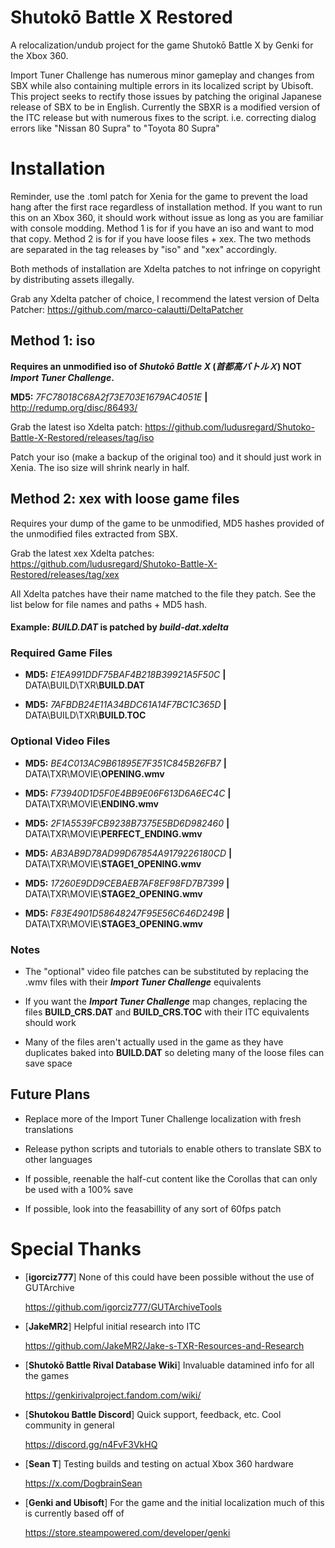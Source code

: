 # Shutokō Battle X Restored
A relocalization/undub project for the game Shutokō Battle X by Genki for the Xbox 360.

Import Tuner Challenge has numerous minor gameplay and changes from SBX while also containing  multiple errors in its localized
script by Ubisoft. This project seeks to rectify those issues by patching the original Japanese release of SBX to be in English.
Currently the SBXR is a modified version of the ITC release but with numerous fixes to the script.
i.e. correcting dialog errors like "Nissan 80 Supra" to "Toyota 80 Supra"

# Installation
Reminder, use the .toml patch for Xenia for the game to prevent the load hang after the first race regardless of installation method.
If you want to run this on an Xbox 360, it should work without issue as long as you are familiar with console modding.
Method 1 is for if you have an iso and want to mod that copy. Method 2 is for if you have loose files + xex.
The two methods are separated in the tag releases by "iso" and "xex" accordingly.

Both methods of installation are Xdelta patches to not infringe on copyright by distributing assets illegally.

Grab any Xdelta patcher of choice, I recommend the latest version of Delta Patcher: https://github.com/marco-calautti/DeltaPatcher

## Method 1: iso
**Requires an unmodified iso of *Shutokō Battle X* (*首都高バトルＸ*) NOT *Import Tuner Challenge*.**

**MD5:** *7FC78018C68A2f73E703E1679AC4051E* **|** http://redump.org/disc/86493/

Grab the latest iso Xdelta patch: https://github.com/ludusregard/Shutoko-Battle-X-Restored/releases/tag/iso

Patch your iso (make a backup of the original too) and it should just work in Xenia. The iso size will shrink nearly in half.

## Method 2: xex with loose game files
Requires your dump of the game to be unmodified, MD5 hashes provided of the unmodified files extracted from SBX.

Grab the latest xex Xdelta patches: https://github.com/ludusregard/Shutoko-Battle-X-Restored/releases/tag/xex

All Xdelta patches have their name matched to the file they patch. See the list below for file names and paths + MD5 hash.

#### Example: ***BUILD.DAT*** is patched by ***build-dat.xdelta***

### Required Game Files
- **MD5:** *E1EA991DDF75BAF4B218B39921A5F50C* **|** DATA\BUILD\TXR\\**BUILD.DAT**

- **MD5:** *7AFBDB24E11A34BDC61A14F7BC1C365D* **|** DATA\BUILD\TXR\\**BUILD.TOC**

### Optional Video Files
- **MD5:** *BE4C013AC9B61895E7F351C845B26FB7* **|** DATA\TXR\MOVIE\\**OPENING.wmv**

- **MD5:** *F73940D1D5F0E4BB9E06F613D6A6EC4C* **|** DATA\TXR\MOVIE\\**ENDING.wmv**

- **MD5:** *2F1A5539FCB9238B7375E5BD6D982460* **|** DATA\TXR\MOVIE\\**PERFECT_ENDING.wmv**

- **MD5:** *AB3AB9D78AD99D67854A9179226180CD* **|** DATA\TXR\MOVIE\\**STAGE1_OPENING.wmv**

- **MD5:** *17260E9DD9CEBAEB7AF8EF98FD7B7399* **|** DATA\TXR\MOVIE\\**STAGE2_OPENING.wmv**

- **MD5:** *F83E4901D58648247F95E56C646D249B* **|** DATA\TXR\MOVIE\\**STAGE3_OPENING.wmv**

### Notes
- The "optional" video file patches can be substituted by replacing the .wmv files with their ***Import Tuner Challenge*** equivalents

- If you want the ***Import Tuner Challenge*** map changes, replacing the files **BUILD_CRS.DAT** and **BUILD_CRS.TOC** with their ITC equivalents should work

- Many of the files aren't actually used in the game as they have duplicates baked into **BUILD.DAT** so deleting many of the loose files can save space

## Future Plans
- Replace more of the Import Tuner Challenge localization with fresh translations

- Release python scripts and tutorials to enable others to translate SBX to other languages

- If possible, reenable the half-cut content like the Corollas that can only be used with a 100% save

- If possible, look into the feasabillity of any sort of 60fps patch

# Special Thanks
- [**igorciz777**] None of this could have been possible without the use of GUTArchive

  https://github.com/igorciz777/GUTArchiveTools

  
- [**JakeMR2**] Helpful initial research into ITC

  https://github.com/JakeMR2/Jake-s-TXR-Resources-and-Research

  
- [**Shutokō Battle Rival Database Wiki**] Invaluable datamined info for all the games

  https://genkirivalproject.fandom.com/wiki/

  
- [**Shutokou Battle Discord**] Quick support, feedback, etc. Cool community in general

  https://discord.gg/n4FvF3VkHQ

  
- [**Sean T**] Testing builds and testing on actual Xbox 360 hardware

  https://x.com/DogbrainSean

- [**Genki and Ubisoft**] For the game and the initial localization much of this is currently based off of

  https://store.steampowered.com/developer/genki
